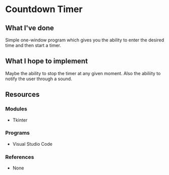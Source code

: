 # Countdown Timer
## What I've done
Simple one-window program which gives you the ability to enter the desired time and then start a timer.

## What I hope to implement
Maybe the ability to stop the timer at any given moment. Also the abiliity to notify the user through a sound.

## Resources
### Modules
* Tkinter

### Programs
* Visual Studio Code

### References
* None
